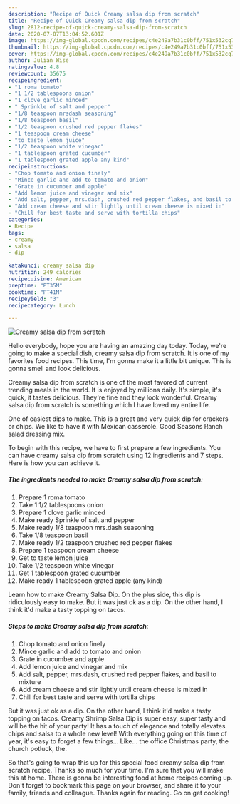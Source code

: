 ```yaml
---
description: "Recipe of Quick Creamy salsa dip from scratch"
title: "Recipe of Quick Creamy salsa dip from scratch"
slug: 2812-recipe-of-quick-creamy-salsa-dip-from-scratch
date: 2020-07-07T13:04:52.601Z
image: https://img-global.cpcdn.com/recipes/c4e249a7b31c0bff/751x532cq70/creamy-salsa-dip-from-scratch-recipe-main-photo.jpg
thumbnail: https://img-global.cpcdn.com/recipes/c4e249a7b31c0bff/751x532cq70/creamy-salsa-dip-from-scratch-recipe-main-photo.jpg
cover: https://img-global.cpcdn.com/recipes/c4e249a7b31c0bff/751x532cq70/creamy-salsa-dip-from-scratch-recipe-main-photo.jpg
author: Julian Wise
ratingvalue: 4.8
reviewcount: 35675
recipeingredient:
- "1 roma tomato"
- "1 1/2 tablespoons onion"
- "1 clove garlic minced"
- " Sprinkle of salt and pepper"
- "1/8 teaspoon mrsdash seasoning"
- "1/8 teaspoon basil"
- "1/2 teaspoon crushed red pepper flakes"
- "1 teaspoon cream cheese"
- "to taste lemon juice"
- "1/2 teaspoon white vinegar"
- "1 tablespoon grated cucumber"
- "1 tablespoon grated apple any kind"
recipeinstructions:
- "Chop tomato and onion finely"
- "Mince garlic and add to tomato and onion"
- "Grate in cucumber and apple"
- "Add lemon juice and vinegar and mix"
- "Add salt, pepper, mrs.dash, crushed red pepper flakes, and basil to mixture"
- "Add cream cheese and stir lightly until cream cheese is mixed in"
- "Chill for best taste and serve with tortilla chips"
categories:
- Recipe
tags:
- creamy
- salsa
- dip

katakunci: creamy salsa dip 
nutrition: 249 calories
recipecuisine: American
preptime: "PT35M"
cooktime: "PT41M"
recipeyield: "3"
recipecategory: Lunch

---
```



![Creamy salsa dip from scratch](https://img-global.cpcdn.com/recipes/c4e249a7b31c0bff/751x532cq70/creamy-salsa-dip-from-scratch-recipe-main-photo.jpg)

Hello everybody, hope you are having an amazing day today. Today, we're going to make a special dish, creamy salsa dip from scratch. It is one of my favorites food recipes. This time, I'm gonna make it a little bit unique. This is gonna smell and look delicious.

Creamy salsa dip from scratch is one of the most favored of current trending meals in the world. It is enjoyed by millions daily. It's simple, it's quick, it tastes delicious. They're fine and they look wonderful. Creamy salsa dip from scratch is something which I have loved my entire life.

One of easiest dips to make. This is a great and very quick dip for crackers or chips. We like to have it with Mexican casserole. Good Seasons Ranch salad dressing mix.


To begin with this recipe, we have to first prepare a few ingredients. You can have creamy salsa dip from scratch using 12 ingredients and 7 steps. Here is how you can achieve it.

<!--inarticleads1-->

##### The ingredients needed to make Creamy salsa dip from scratch:

1. Prepare 1 roma tomato
1. Take 1 1/2 tablespoons onion
1. Prepare 1 clove garlic minced
1. Make ready  Sprinkle of salt and pepper
1. Make ready 1/8 teaspoon mrs.dash seasoning
1. Take 1/8 teaspoon basil
1. Make ready 1/2 teaspoon crushed red pepper flakes
1. Prepare 1 teaspoon cream cheese
1. Get to taste lemon juice
1. Take 1/2 teaspoon white vinegar
1. Get 1 tablespoon grated cucumber
1. Make ready 1 tablespoon grated apple (any kind)


Learn how to make Creamy Salsa Dip. On the plus side, this dip is ridiculously easy to make. But it was just ok as a dip. On the other hand, I think it&#39;d make a tasty topping on tacos. 

<!--inarticleads2-->

##### Steps to make Creamy salsa dip from scratch:

1. Chop tomato and onion finely
1. Mince garlic and add to tomato and onion
1. Grate in cucumber and apple
1. Add lemon juice and vinegar and mix
1. Add salt, pepper, mrs.dash, crushed red pepper flakes, and basil to mixture
1. Add cream cheese and stir lightly until cream cheese is mixed in
1. Chill for best taste and serve with tortilla chips


But it was just ok as a dip. On the other hand, I think it&#39;d make a tasty topping on tacos. Creamy Shrimp Salsa Dip is super easy, super tasty and will be the hit of your party! It has a touch of elegance and totally elevates chips and salsa to a whole new level! With everything going on this time of year, it&#39;s easy to forget a few things… Like… the office Christmas party, the church potluck, the. 

So that's going to wrap this up for this special food creamy salsa dip from scratch recipe. Thanks so much for your time. I'm sure that you will make this at home. There is gonna be interesting food at home recipes coming up. Don't forget to bookmark this page on your browser, and share it to your family, friends and colleague. Thanks again for reading. Go on get cooking!
